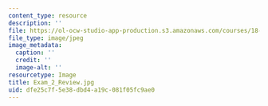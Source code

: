 ```yaml
---
content_type: resource
description: ''
file: https://ol-ocw-studio-app-production.s3.amazonaws.com/courses/18-06sc-linear-algebra-fall-2011/dfe25c7f5e38dbd4a19c081f05fc9ae0_Exam_2_Review.jpg
file_type: image/jpeg
image_metadata:
  caption: ''
  credit: ''
  image-alt: ''
resourcetype: Image
title: Exam_2_Review.jpg
uid: dfe25c7f-5e38-dbd4-a19c-081f05fc9ae0
---
```

